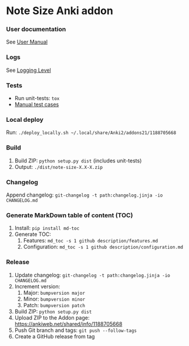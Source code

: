 # Note Size Anki addon

### User documentation

See [User Manual](description/user_manual.md)

### Logs

See [Logging Level](description/configuration.md#logging-level)

### Tests

- Run unit-tests: `tox`
- [Manual test cases](docs/manual_test_cases.md)

### Local deploy

Run: `./deploy_locally.sh ~/.local/share/Anki2/addons21/1188705668`

### Build

1. Build ZIP: `python setup.py dist` (includes unit-tests)
2. Output: `./dist/note-size-X.X-X.zip`

### Changelog

Append changelog: `git-changelog -t path:changelog.jinja -io CHANGELOG.md`

### Generate MarkDown table of content (TOC)

1. Install: `pip install md-toc`
2. Generate TOC: 
   1. Features: `md_toc -s 1 github description/features.md`
   2. Configuration: `md_toc -s 1 github description/configuration.md`

### Release

1. Update changelog: `git-changelog -t path:changelog.jinja -io CHANGELOG.md`
2. Increment version:
    1. Major: `bumpversion major`
    2. Minor: `bumpversion minor`
    3. Patch: `bumpversion patch`
3. Build ZIP: `python setup.py dist`
4. Upload ZIP to the Addon page: https://ankiweb.net/shared/info/1188705668
5. Push Git branch and tags: `git push --follow-tags`
6. Create a GitHub release from tag
